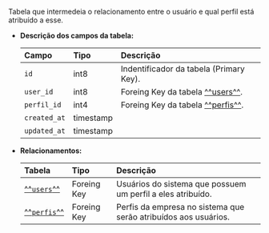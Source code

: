 Tabela que intermedeia o relacionamento entre o usuário e qual perfil está atribuído a esse.

- **Descrição dos campos da tabela:**

  | Campo        | Tipo      | Descrição                                    |
  | :----------- | :-------- | :------------------------------------------- |
  | `id`         | int8      | Indentificador da tabela (Primary Key).      |
  | `user_id`    | int8      | Foreing Key da tabela [^^users^^](#users).   |
  | `perfil_id`  | int4      | Foreing Key da tabela [^^perfis^^](#perfis). |
  | `created_at` | timestamp |                                              |
  | `updated_at` | timestamp |                                              |

- **Relacionamentos:**

  | Tabela                  | Tipo        | Descrição                                                       |
  | :---------------------- | :---------- | :-------------------------------------------------------------- |
  | [^^`users`^^](#users)   | Foreing Key | Usuários do sistema que possuem um perfil a eles atribuído.     |
  | [^^`perfis`^^](#perfis) | Foreing Key | Perfis da empresa no sistema que serão atribuídos aos usuários. |